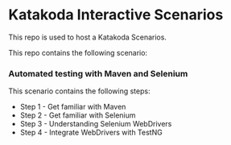 # Katakoda Interactive Scenarios

This repo is used to host a Katakoda Scenarios.

This repo contains the following scenario:

### Automated testing with Maven and Selenium 

This scenario contains the following steps:
* Step 1 - Get familiar with Maven
* Step 2 - Get familiar with Selenium
* Step 3 - Understanding Selenium WebDrivers
* Step 4 - Integrate WebDrivers with TestNG

